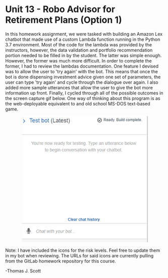 # Unit 13 - Robo Advisor for Retirement Plans (Option 1)

In this homework assignment, we were tasked with building an Amazon Lex chatbot that made use of a custom Lambda function running in the Python 3.7 environment. Most of the code for the lambda was provided by the instructors, however, the data validation and portfolio recommendation portion needed to be filled in by the student. The latter was simple enough. However, the former was much more difficult. In order to complete the former, I had to review the lambdas documentation. One feature I devised was to allow the user to 'try again' with the bot. This means that once the bot is done dispensing investment advice given one set of parameters, the user can type 'try again' and cycle through the dialogue over again. I also added more sample utterances that allow the user to give the bot more information up front. Finally, I cycled through all of the possible outcomes in the screen capture gif below. One way of thinking about this program is as the web-deployable equivalent to and old school MS-DOS text-based game.

<center><img src="https://github.com/ThomasJScott3/unit13-challenge/blob/main/Images/Roboadvisor_Test.gif"></img></center>

Note: I have included the icons for the risk levels. Feel free to update them in my bot when reviewing. The URLs for said icons are currently pulling from the GitLab homework repository for this course.

-Thomas J. Scott
